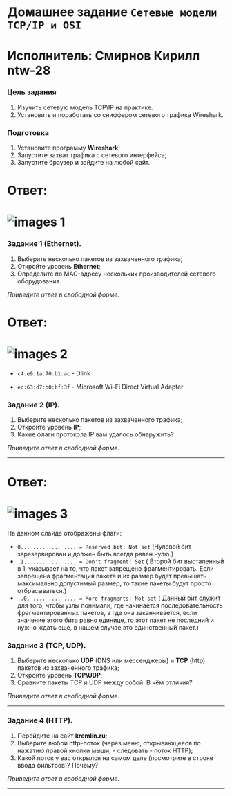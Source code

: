 # Домашнее задание `Сетевые модели TCP/IP и OSI`
# Исполнитель: Смирнов Кирилл ntw-28

### Цель задания
1. Изучить сетевую модель TCP\IP на практике.
2. Установить и поработать со сниффером сетевого трафика Wireshark.

### Подготовка

1. Установите программу **Wireshark**;
2. Запустите захват трафика с сетевого интерфейса;
3. Запустите браузер и зайдите на любой сайт.

# Ответ: 

# ![images 1]()

### Задание 1 (Ethernet).

1. Выберите несколько пакетов из захваченного трафика;
2. Откройте уровень **Ethernet**;
3. Определите по MAC-адресу нескольких производителей сетевого оборудования.

*Приведите ответ в свободной форме.*

# Ответ: 

# ![images 2]()

- `c4:e9:1a:70:b1:ac` - Dlink

- `ec:63:d7:b0:bf:3f` - Microsoft Wi-Fi Direct Virtual Adapter

### Задание 2 (IP).

1. Выберите несколько пакетов из захваченного трафика;
2. Откройте уровень **IP**;
3. Какие флаги протокола IP вам удалось обнаружить?

*Приведите ответ в свободной форме.*

------

# Ответ: 
# ![images 3]()
На данном слайде отображены флаги:
- `0... .... .... .... = Reserved bit: Not set` (Нулевой бит зарезервирован и должен быть всегда равен нулю.)
- `.1.. .... .... .... = Don't fragment: Set` ( Второй бит высталенный в 1, указывает на то, что пакет запрещено фрагментировать. Если запрещена фрагментация пакета и их размер будет превышать максимально допустимый размер, то такие пакеты будут просто отбрасываться.)
- `..0. .... .... .... = More fragments: Not set` ( Данный бит служит для того, чтобы узлы понимали, где начинается последовательность фрагментированных пакетов, а где она заканчивается, если значение этого бита равно единице, то этот пакет не последний и нужно ждать еще, в нашем случае это единственный пакет.) 


### Задание 3 (TCP, UDP).

1. Выберите несколько **UDP** (DNS или мессенджеры) и **TCP** (http) пакетов  из захваченного трафика;
2. Откройте уровень **TCP\UDP**;
3. Сравните пакеты TCP и UDP между собой. В чём отличия?

*Приведите ответ в свободной форме.*

------

### Задание 4 (HTTP).

1. Перейдите на сайт **kremlin.ru**;
2. Выберите любой http-поток (через меню, открывающееся по нажатию правой кнопки мыши, - следовать - поток HTTP);
3. Какой поток у вас открылся на самом деле (посмотрите в строке ввода фильтров)? Почему?

*Приведите ответ в свободной форме.*

------

